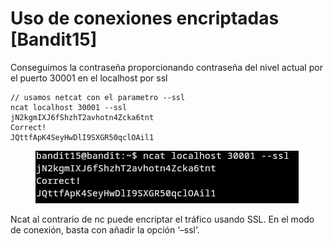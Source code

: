 # Uso de conexiones encriptadas \[Bandit15]

Conseguimos la contraseña proporcionando contraseña del nivel actual por el puerto 30001 en el localhost por ssl

```
// usamos netcat con el parametro --ssl
ncat localhost 30001 --ssl
jN2kgmIXJ6fShzhT2avhotn4Zcka6tnt
Correct!
JQttfApK4SeyHwDlI9SXGR50qclOAil1
```

<div align="left">

<figure><img src="../../../.gitbook/assets/image (1) (1) (1) (1) (1) (1) (1) (1) (1) (1) (1) (1).png" alt=""><figcaption></figcaption></figure>

</div>

Ncat al contrario de nc puede encriptar el tráfico usando SSL. En el modo de conexión, basta con añadir la opción ‘–ssl‘.
